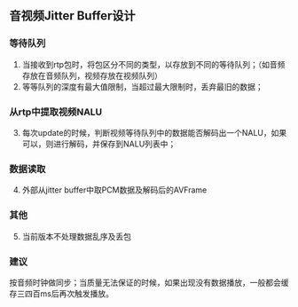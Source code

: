 ## 音视频Jitter Buffer设计

### 等待队列
1. 当接收到rtp包时，将包区分不同的类型，以存放到不同的等待队列；（如音频存放在音频队列，视频存放在视频队列）
2. 等等队列的深度有最大值限制，当超过最大限制时，丢弃最旧的数据；

### 从rtp中提取视频NALU
3. 每次update的时候，判断视频等待队列中的数据能否解码出一个NALU，如果可以，则进行解码，并保存到NALU列表中；

### 数据读取
4. 外部从jitter buffer中取PCM数据及解码后的AVFrame

### 其他
5. 当前版本不处理数据乱序及丢包

### 建议
按音频时钟做同步；当质量无法保证的时候，如果出现没有数据播放，一般都会缓存三四百ms后再次触发播放。